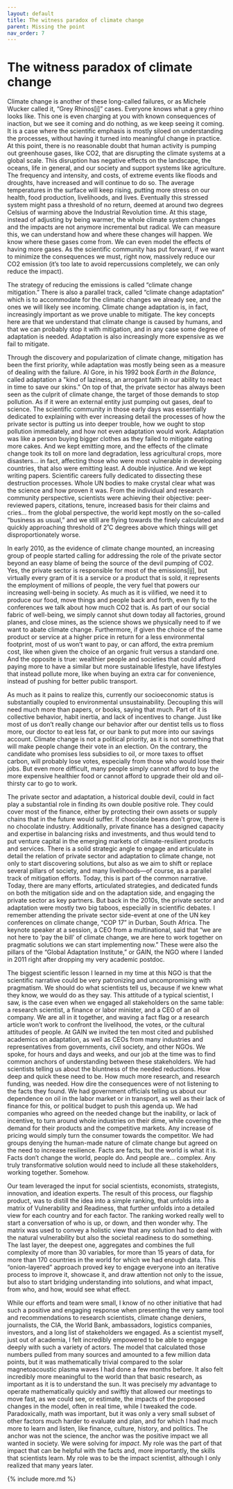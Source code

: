 ```yaml
---
layout: default
title: The witness paradox of climate change
parent: Missing the point
nav_order: 7
---
```


# The witness paradox of climate change

Climate change is another of these long-called failures, or as Michele Wucker called it, “Grey Rhinos[[i]](#_edn1)” cases. Everyone knows what a grey rhino looks like. This one is even charging at you with known consequences of inaction, but we see it coming and do nothing, as we keep seeing it coming. It is a case where the scientific emphasis is mostly siloed on understanding the processes, without having it turned into meaningful change in practice. At this point, there is no reasonable doubt that human activity is pumping out greenhouse gases, like CO2, that are disrupting the climate systems at a global scale. This disruption has negative effects on the landscape, the oceans, life in general, and our society and support systems like agriculture. The frequency and intensity, and costs, of extreme events like floods and droughts, have increased and will continue to do so. The average temperatures in the surface will keep rising, putting more stress on our health, food production, livelihoods, and lives. Eventually this stressed system might pass a threshold of no return, deemed at around two degrees Celsius of warming above the Industrial Revolution time. At this stage, instead of adjusting by being warmer, the whole climate system changes and the impacts are not anymore incremental but radical. We can measure this, we can understand how and where these changes will happen. We know where these gases come from. We can even model the effects of having more gases. As the scientific community has put forward, if we want to minimize the consequences we must, right now, massively reduce our CO2 emission (it’s too late to avoid repercussions completely, we can only reduce the impact).

The strategy of reducing the emissions is called “climate change mitigation.” There is also a parallel track, called “climate change adaptation” which is to accommodate for the climatic changes we already see, and the ones we will likely see incoming. Climate change adaptation is, in fact, increasingly important as we prove unable to mitigate. The key concepts here are that we understand that climate change is caused by humans, and that we can probably stop it with mitigation, and in any case some degree of adaptation is needed. Adaptation is also increasingly more expensive as we fail to mitigate.

Through the discovery and popularization of climate change, mitigation has been the first priority, while adaptation was mostly being seen as a measure of dealing with the failure. Al Gore, in his 1992 book _Earth in the Balance_, called adaptation a "kind of laziness, an arrogant faith in our ability to react in time to save our skins." On top of that, the private sector has always been seen as the culprit of climate change, the target of those demands to stop pollution. As if it were an external entity just pumping out gases, deaf to science. The scientific community in those early days was essentially dedicated to explaining with ever increasing detail the processes of how the private sector is putting us into deeper trouble, how we ought to stop pollution immediately, and how not even adaptation would work. Adaptation was like a person buying bigger clothes as they failed to mitigate eating more cakes. And we kept emitting more, and the effects of the climate change took its toll on more land degradation, less agricultural crops, more disasters... in fact, affecting those who were most vulnerable in developing countries, that also were emitting least. A double injustice. And we kept writing papers. Scientific careers fully dedicated to dissecting these destruction processes. Whole UN bodies to make crystal clear what was the science and how proven it was. From the individual and research community perspective, scientists were achieving their objective: peer-reviewed papers, citations, tenure, increased basis for their claims and cries... from the global perspective, the world kept mostly on the so-called “business as usual,” and we still are flying towards the finely calculated and quickly approaching threshold of 2˚C degrees above which things will get disproportionately worse.

In early 2010, as the evidence of climate change mounted, an increasing group of people started calling for addressing the role of the private sector beyond an easy blame of being the source of the devil pumping of CO2. Yes, the private sector is responsible for most of the emissions[[ii]](#_edn2), but virtually every gram of it is a service or a product that is sold, it represents the employment of millions of people, the very fuel that powers our increasing well-being in society. As much as it is vilified, we need it to produce our food, move things and people back and forth, even fly to the conferences we talk about how much CO2 that is. As part of our social fabric of well-being, we simply cannot shut down today all factories, ground planes, and close mines, as the science shows we physically need to if we want to abate climate change. Furthermore, if given the choice of the same product or service at a higher price in return for a less environmental footprint, most of us won’t want to pay, or can afford, the extra premium cost, like when given the choice of an organic fruit versus a standard one. And the opposite is true: wealthier people and societies that could afford paying more to have a similar but more sustainable lifestyle, have lifestyles that instead pollute more, like when buying an extra car for convenience, instead of pushing for better public transport.

As much as it pains to realize this, currently our socioeconomic status is substantially coupled to environmental unsustainability. Decoupling this will need much more than papers, or books, saying that much. Part of it is collective behavior, habit inertia, and lack of incentives to change. Just like most of us don’t really change our behavior after our dentist tells us to floss more, our doctor to eat less fat, or our bank to put more into our savings account. Climate change is not a political priority, as it is not something that will make people change their vote in an election. On the contrary, the candidate who promises less subsidies to oil, or more taxes to offset carbon, will probably lose votes, especially from those who would lose their jobs. But even more difficult, many people simply cannot afford to buy the more expensive healthier food or cannot afford to upgrade their old and oil-thirsty car to go to work.

The private sector and adaptation, a historical double devil, could in fact play a substantial role in finding its own double positive role. They could cover most of the finance, either by protecting their own assets or supply chains that in the future would suffer. If chocolate beans don't grow, there is no chocolate industry. Additionally, private finance has a designed capacity and expertise in balancing risks and investments, and thus would tend to put venture capital in the emerging markets of climate-resilient products and services. There is a solid strategic angle to engage and articulate in detail the relation of private sector and adaptation to climate change, not only to start discovering solutions, but also as we aim to shift or replace several pillars of society, and many livelihoods—of course, as a parallel track of mitigation efforts. Today, this is part of the common narrative. Today, there are many efforts, articulated strategies, and dedicated funds on both the mitigation side and on the adaptation side, and engaging the private sector as key partners. But back in the 2010s, the private sector and adaptation were mostly two big taboos, especially in scientific debates. I remember attending the private sector side-event at one of the UN key conferences on climate change, “COP 17” in Durban, South Africa. The keynote speaker at a session, a CEO from a multinational, said that “we are not here to ‘pay the bill’ of climate change, we are here to work together on pragmatic solutions we can start implementing now.” These were also the pillars of the “Global Adaptation Institute,” or GAIN, the NGO where I landed in 2011 right after dropping my very academic postdoc.

The biggest scientific lesson I learned in my time at this NGO is that the scientific narrative could be very patronizing and uncompromising with pragmatism. We should do what scientists tell us, because if we knew what they know, we would do as they say. This attitude of a typical scientist, I saw, is the case even when we engaged all stakeholders on the same table: a research scientist, a finance or labor minister, and a CEO of an oil company. We are all in it together, and waving a fact flag or a research article won’t work to confront the livelihood, the votes, or the cultural attitudes of people. At GAIN we invited the ten most cited and published academics on adaptation, as well as CEOs from many industries and representatives from governments, civil society, and other NGOs. We spoke, for hours and days and weeks, and our job at the time was to find common anchors of understanding between these stakeholders. We had scientists telling us about the bluntness of the needed reductions. How deep and quick these need to be. How much more research, and research funding, was needed. How dire the consequences were of not listening to the facts they found. We had government officials telling us about our dependence on oil in the labor market or in transport, as well as their lack of finance for this, or political budget to push this agenda up. We had companies who agreed on the needed change but the inability, or lack of incentive, to turn around whole industries on their dime, while covering the demand for their products and the competitive markets. Any increase of pricing would simply turn the consumer towards the competitor. We had groups denying the human-made nature of climate change but agreed on the need to increase resilience. Facts are facts, but the world is what it is. Facts don’t change the world, people do. And people are... complex. Any truly transformative solution would need to include all these stakeholders, working together. Somehow.

Our team leveraged the input for social scientists, economists, strategists, innovation, and ideation experts. The result of this process, our flagship product, was to distill the idea into a simple ranking, that unfolds into a matrix of Vulnerability and Readiness, that further unfolds into a detailed view for each country and for each factor. The ranking worked really well to start a conversation of who is up, or down, and then wonder why. The matrix was used to convey a holistic view that any solution had to deal with the natural vulnerability but also the societal readiness to do something. The last layer, the deepest one, aggregates and combines the full complexity of more than 30 variables, for more than 15 years of data, for more than 170 countries in the world for which we had enough data. This “onion-layered” approach proved key to engage everyone into an iterative process to improve it, showcase it, and draw attention not only to the issue, but also to start bridging understanding into solutions, and what impact, from who, and how, would see what effect.

While our efforts and team were small, I know of no other initiative that had such a positive and engaging response when presenting the very same tool and recommendations to research scientists, climate change deniers, journalists, the CIA, the World Bank, ambassadors, logistics companies, investors, and a long list of stakeholders we engaged. As a scientist myself, just out of academia, I felt incredibly empowered to be able to engage deeply with such a variety of actors. The model that calculated those numbers pulled from many sources and amounted to a few million data points, but it was mathematically trivial compared to the solar magnetoacoustic plasma waves I had done a few months before. It also felt incredibly more meaningful to the world than that basic research, as important as it is to understand the sun. It was precisely my advantage to operate mathematically quickly and swiftly that allowed our meetings to move fast, as we could see, or estimate, the impacts of the proposed changes in the model, often in real time, while I tweaked the code. Paradoxically, math was important, but it was only a very small subset of other factors much harder to evaluate and plan, and for which I had much more to learn and listen, like finance, culture, history, and politics. The anchor was not the science, the anchor was the positive impact we all wanted in society. We were solving for _impact_. My role was the part of that impact that can be helpful with the facts and, more importantly, the skills that scientists learn. My role was to be the impact scientist, although I only realized that many years later.

{% include more.md %}
